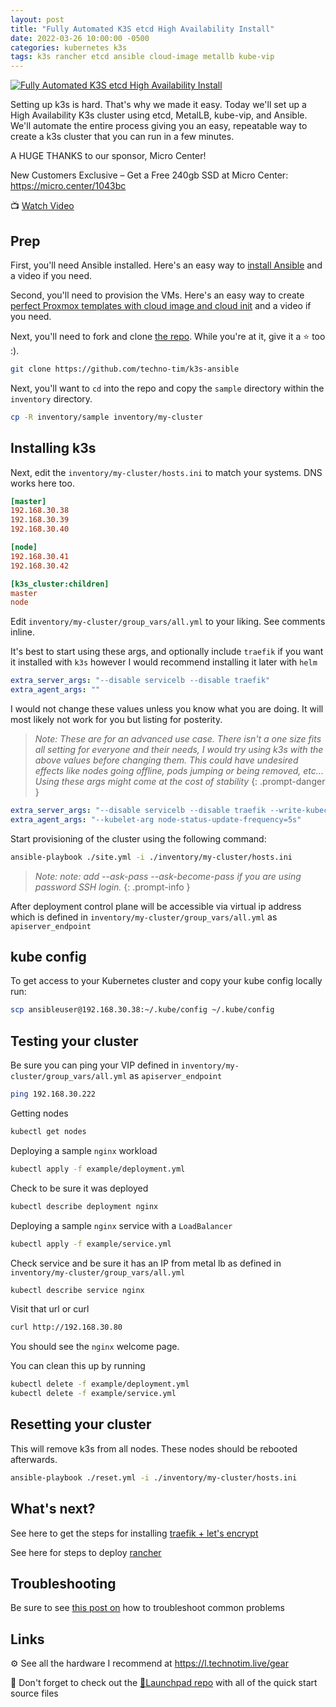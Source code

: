```yaml
---
layout: post
title: "Fully Automated K3S etcd High Availability Install"
date: 2022-03-26 10:00:00 -0500
categories: kubernetes k3s
tags: k3s rancher etcd ansible cloud-image metallb kube-vip
---
```


[![Fully Automated K3S etcd High Availability Install](https://img.youtube.com/vi/CbkEWcUZ7zM/0.jpg)](https://www.youtube.com/watch?v=CbkEWcUZ7zM "Fully Automated K3S etcd High Availability Install")

Setting up k3s is hard.  That's why we made it easy.  Today we'll set up a High Availability K3s cluster using etcd, MetalLB, kube-vip, and Ansible.  We'll automate the entire process giving you an easy, repeatable way to create a k3s cluster that you can run in a few minutes.

A HUGE THANKS to our sponsor, Micro Center!

New Customers Exclusive – Get a Free 240gb SSD at Micro Center: <https://micro.center/1043bc>

📺 [Watch Video](https://www.youtube.com/watch?v=CbkEWcUZ7zM)

## Prep

First, you'll need Ansible installed.  Here's an easy way to [install Ansible](https://docs.technotim.live/posts/ansible-automation/) and a video if you need.

Second, you'll need to provision the VMs. Here's an easy way to create [perfect Proxmox templates with cloud image and cloud init](https://docs.technotim.live/posts/cloud-init-cloud-image/) and a video if you need.

Next, you'll need to fork and clone [the repo](https://github.com/techno-tim/k3s-ansible).  While you're at it, give it a ⭐ too :).

```bash
git clone https://github.com/techno-tim/k3s-ansible
```

Next, you'll want to `cd` into the repo and copy the `sample` directory within the `inventory` directory.

```bash
cp -R inventory/sample inventory/my-cluster
```

## Installing k3s

Next, edit the `inventory/my-cluster/hosts.ini` to match your systems.  DNS works here too.

```ini
[master]
192.168.30.38
192.168.30.39
192.168.30.40

[node]
192.168.30.41
192.168.30.42

[k3s_cluster:children]
master
node
```

Edit `inventory/my-cluster/group_vars/all.yml`  to your liking.  See comments inline.

It's best to start using these args, and optionally include `traefik` if you want it installed with `k3s` however I would recommend installing it later with `helm`

```yaml
extra_server_args: "--disable servicelb --disable traefik"
extra_agent_args: ""
```

I would not change these values unless you know what you are doing.  It will most likely not work for you but listing for posterity.

> *Note: These are for an advanced use case. There isn't a one size fits all setting for everyone and their needs, I would try using k3s with the above values before changing them.  This could have undesired effects like nodes going offline, pods jumping or being removed, etc... Using these args might come at the cost of stability*
{: .prompt-danger }

```yaml
extra_server_args: "--disable servicelb --disable traefik --write-kubeconfig-mode 644 --kube-apiserver-arg default-not-ready-toleration-seconds=30 --kube-apiserver-arg default-unreachable-toleration-seconds=30 --kube-controller-arg node-monitor-period=20s --kube-controller-arg node-monitor-grace-period=20s --kubelet-arg node-status-update-frequency=5s"
extra_agent_args: "--kubelet-arg node-status-update-frequency=5s"
```

Start provisioning of the cluster using the following command:

```bash
ansible-playbook ./site.yml -i ./inventory/my-cluster/hosts.ini
```

> *Note: note: add --ask-pass --ask-become-pass if you are using password SSH login.*
{: .prompt-info }

After deployment control plane will be accessible via virtual ip address which is defined in `inventory/my-cluster/group_vars/all.yml` as `apiserver_endpoint`

## kube config

To get access to your Kubernetes cluster and copy your kube config locally run:

```bash
scp ansibleuser@192.168.30.38:~/.kube/config ~/.kube/config
```

## Testing your cluster

Be sure you can ping your VIP defined in `inventory/my-cluster/group_vars/all.yml` as `apiserver_endpoint`

```bash
ping 192.168.30.222
```

Getting nodes

```bash
kubectl get nodes
```

Deploying a sample `nginx` workload

```bash
kubectl apply -f example/deployment.yml
```

Check to be sure it was deployed

```bash
kubectl describe deployment nginx
```

Deploying a sample `nginx` service with a `LoadBalancer`

```bash
kubectl apply -f example/service.yml
```

Check service and be sure it has an IP from metal lb as defined in `inventory/my-cluster/group_vars/all.yml`

```bash
kubectl describe service nginx
```

Visit that url or curl

```bash
curl http://192.168.30.80
```

You should see the `nginx` welcome page.

You can clean this up by running

```bash
kubectl delete -f example/deployment.yml
kubectl delete -f example/service.yml
```

## Resetting your cluster

This will remove k3s from all nodes.  These nodes should be rebooted afterwards.

```bash
ansible-playbook ./reset.yml -i ./inventory/my-cluster/hosts.ini
```

## What's next?

See here to get the steps for installing [traefik + let's encrypt](https://docs.technotim.live/posts/kube-traefik-cert-manager-le/)

See here for steps to deploy [rancher](https://docs.technotim.live/posts/rancher-ha-install/#install)

## Troubleshooting

Be sure to see [this post on](https://github.com/techno-tim/k3s-ansible/discussions/20) how to troubleshoot common problems

## Links

⚙️ See all the hardware I recommend at <https://l.technotim.live/gear>

🚀 Don't forget to check out the [🚀Launchpad repo](https://l.technotim.live/quick-start) with all of the quick start source files

